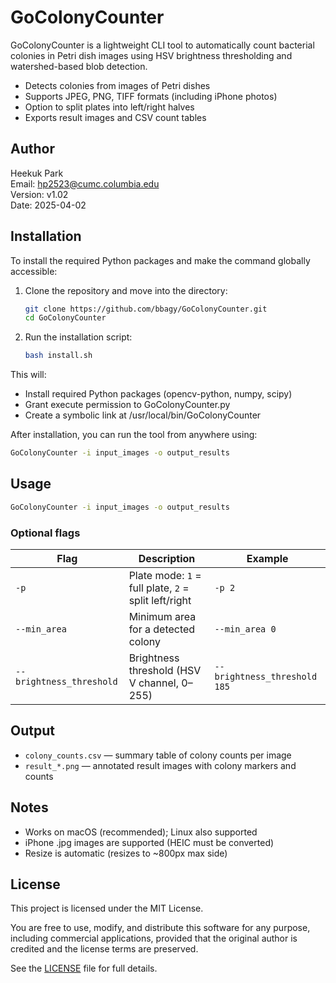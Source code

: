 # GoColonyCounter

GoColonyCounter is a lightweight CLI tool to automatically count bacterial colonies in Petri dish images using HSV brightness thresholding and watershed-based blob detection.

- Detects colonies from images of Petri dishes
- Supports JPEG, PNG, TIFF formats (including iPhone photos)
- Option to split plates into left/right halves
- Exports result images and CSV count tables

## Author

Heekuk Park  
Email: hp2523@cumc.columbia.edu  
Version: v1.02  
Date: 2025-04-02

## Installation

To install the required Python packages and make the command globally accessible:

1. Clone the repository and move into the directory:
    ```bash
    git clone https://github.com/bbagy/GoColonyCounter.git
    cd GoColonyCounter
    ```

2. Run the installation script:
    ```bash
    bash install.sh
    ```

This will:
- Install required Python packages (opencv-python, numpy, scipy)
- Grant execute permission to GoColonyCounter.py
- Create a symbolic link at /usr/local/bin/GoColonyCounter

After installation, you can run the tool from anywhere using:
```bash
GoColonyCounter -i input_images -o output_results
```

## Usage

```bash
GoColonyCounter -i input_images -o output_results
```

### Optional flags

| Flag | Description | Example |
|------|-------------|---------|
| `-p` | Plate mode: `1` = full plate, `2` = split left/right | `-p 2` |
| `--min_area` | Minimum area for a detected colony | `--min_area 0` |
| `--brightness_threshold` | Brightness threshold (HSV V channel, 0–255) | `--brightness_threshold 185` |

## Output

- `colony_counts.csv` — summary table of colony counts per image  
- `result_*.png` — annotated result images with colony markers and counts

## Notes

- Works on macOS (recommended); Linux also supported
- iPhone .jpg images are supported (HEIC must be converted)
- Resize is automatic (resizes to ~800px max side)

## License

This project is licensed under the MIT License.

You are free to use, modify, and distribute this software for any purpose, including commercial applications, provided that the original author is credited and the license terms are preserved.

See the [LICENSE](LICENSE) file for full details.
